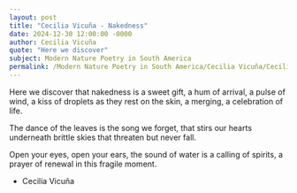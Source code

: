 ```yaml
---
layout: post
title: "Cecilia Vicuña - Nakedness"
date: 2024-12-30 12:00:00 -0000
author: Cecilia Vicuña
quote: "Here we discover"
subject: Modern Nature Poetry in South America
permalink: /Modern Nature Poetry in South America/Cecilia Vicuña/Cecilia Vicuña - Nakedness
---
```


Here we discover
that nakedness
is a sweet gift,
a hum of arrival,
a pulse of wind,
a kiss of droplets
as they rest on the skin,
a merging,
a celebration of life.

The dance of the leaves
is the song we forget,
that stirs our hearts
underneath brittle skies
that threaten but never fall.

Open your eyes,
open your ears,
the sound of water
is a calling of spirits,
a prayer of renewal
in this fragile moment.


- Cecilia Vicuña
